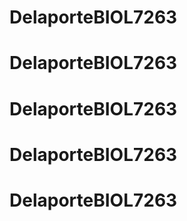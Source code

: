 # DelaporteBIOL7263
# DelaporteBIOL7263
# DelaporteBIOL7263
# DelaporteBIOL7263
# DelaporteBIOL7263
